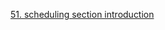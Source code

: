 [51. scheduling section introduction](https://www.udemy.com/course/certified-kubernetes-administrator-with-practice-tests/learn/lecture/14295640#questions/18599048)
